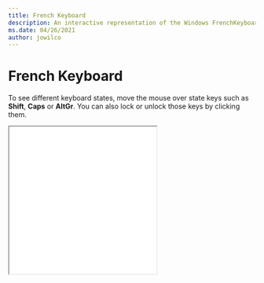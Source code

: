 ```yaml
---
title: French Keyboard
description: An interactive representation of the Windows FrenchKeyboard. To see different keyboard states, click or move the mouse over the state keys.
ms.date: 04/26/2021
author: jowilco
---
```


# French Keyboard

To see different keyboard states, move the mouse over state keys such as **Shift**, **Caps** or **AltGr**. You can also lock or unlock those keys by clicking them.

<iframe src="kbdfr.html" height="300"></iframe>
